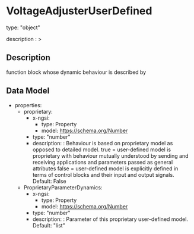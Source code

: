 # VoltageAdjusterUserDefined
type: "object"
description : >
## Description
function block whose dynamic behaviour is described by

## Data Model
  - properties:
    - proprietary:
      - x-ngsi:
        - type: Property
        - model: https://schema.org/Number
      - type: "number"
      - description: : Behaviour is based on proprietary model as opposed to detailed model. true = user-defined model is proprietary with behaviour mutually understood by sending and receiving applications and parameters passed as general attributes false = user-defined model is explicitly defined in terms of control blocks and their input and output signals. Default: False
    - ProprietaryParameterDynamics:
      - x-ngsi:
        - type: Property
        - model: https://schema.org/Number
      - type: "number"
      - description: : Parameter of this proprietary user-defined model. Default: "list"
